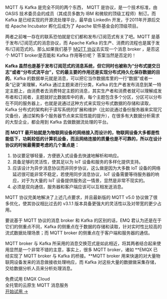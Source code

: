 MQTT 与 Kafka 是完全不同的两个东西， MQTT 是协议，是一个技术标准，由 OASIS 技术委员会的成员（其成员多数为 IBM 和微软的顶级工程师）制订。而 Kafka 是已经实现的开源流处理平台，最早由 LinkedIn 开发，于2011年开源后交给 Apache Incubator 孵化后成为了 Apache 软件基金会的顶级项目。

两者之前唯一存在的联系恐怕就是它们都和发布/订阅范式有关了吧。MQTT 是基于发布/订阅范式的消息协议，而 Apache Kafka 的生产、消费的流程也是属于发布/订阅范式的。那么如果我们基于 [MQTT 协议](https://www.emqx.com/zh/mqtt)去实现一个消息 broker ，是否这个 MQTT broker是否能和 Kafka 作用等价呢？ 答案当然是否定的！

**Kafka 虽然也是基于发布订阅范式的消息系统，但它同时也被称为“分布式提交日志”或者“分布式流平台”，它的最主要的作用还是实现分布式持久化保存数据的目的**。Kafka 的数据单元就是消息，可以把它当作数据库里的一行“数据”或者一条“记录”来理解，Kafka 通过主题来进行分类，Kafka 的生产者发布消息到某一特定主题上，由消费者去消费特定主题的消息，其实生产者和消费者就可以理解成发布者和订阅者，主题就好比数据库中的表，每个主题包含多个分区，分区可以分布在不同的服务器上，也就是说通过这种方式来实现分布式数据的存储和读取， Kafka 分布式的架构利于读写系统的扩展和维护（比如说通过备份服务器来实现冗灾备份，通过架构多个服务器节点来实现性能的提升），在很多有大数据分析需求的大型企业，都会用到 Kafka 去做数据流处理的平台。

**而 MQTT 最开始就是为物联网设备的网络接入而设计的，物联网设备大多都是性能低下，功耗较低的计算机设备，而且网络连接的质量也是不可靠的，所以在设计协议的时候最需要考虑的几个重点是：**

1. 协议要足够轻量，方便嵌入式设备去快速地解析和响应。
2. 具备足够的灵活性，使其足以为 IoT 设备和服务的多样化提供支持。
3. 应该设计为异步消息协议而非同步协议，这么做是因为大多数 IoT 设备的网络延迟很可能非常不稳定，若使用同步消息协议，IoT 设备需要等待服务器的响应，对于为大量的 IoT 设备提供服务这一情景，显然是非常不现实的。
4. 必须是双向通信，服务器和客户端应该可以互相发送消息。

MQTT 协议完美地解决了上述几点要求，并且最新版的 MQTT v5.0 协议做了很多优化，使其协议相比过去的  v3.1.1  版本具备更强大的灵活性以及对带宽的更少占用。

要说基于 MQTT 协议的消息 broker 和 Kafka 的区别的话，EMQ 君认为还是在于它们的侧重点不同，Kafka 的侧重点在于数据的存储和读取，针对实时性比较高的流式数据处理场景；而 MQTT broker 的侧重点在于客户端和服务器的通信。




MQTT  broker 与 Kafka 所采用的消息交换范式是如此相近，将其两者结合起来使用显然是一个非常不错的主意，事实上，很多 MQTT broker，诸如 **EMQX 已经实现了 MQTT broker 与 Kafka 的桥接。**MQTT broker 用来快速的对大量物联网设备发来的消息做接收处理响应，而 Kafka 对这些大量的数据做采集存储，交给数据分析人员来分析处理消息。


<section class="promotion">
    <div>
        免费试用 EMQX Cloud
        <div class="is-size-14 is-text-normal has-text-weight-normal">全托管的云原生 MQTT 消息服务</div>
    </div>
    <a href="https://accounts-zh.emqx.com/signup?continue=https://cloud.emqx.com/console/deployments/0?oper=new" class="button is-gradient px-5">开始试用 →</a>
</section>
